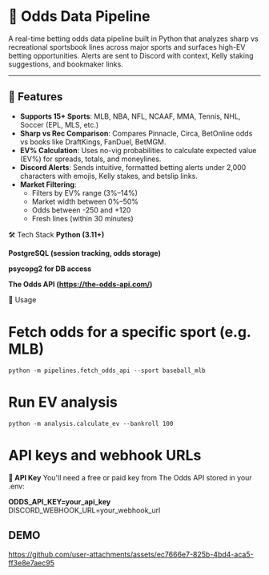 # 🧠 Odds Data Pipeline

A real-time betting odds data pipeline built in Python that analyzes sharp vs recreational sportsbook lines across major sports and surfaces high-EV betting opportunities. Alerts are sent to Discord with context, Kelly staking suggestions, and bookmaker links.

---

## 🚀 Features

- **Supports 15+ Sports**: MLB, NBA, NFL, NCAAF, MMA, Tennis, NHL, Soccer (EPL, MLS, etc.)
- **Sharp vs Rec Comparison**: Compares Pinnacle, Circa, BetOnline odds vs books like DraftKings, FanDuel, BetMGM.
- **EV% Calculation**: Uses no-vig probabilities to calculate expected value (EV%) for spreads, totals, and moneylines.
- **Discord Alerts**: Sends intuitive, formatted betting alerts under 2,000 characters with emojis, Kelly stakes, and betslip links.
- **Market Filtering**:
  - Filters by EV% range (3%–14%)
  - Market width between 0%–50%
  - Odds between -250 and +120
  - Fresh lines (within 30 minutes)


 🛠️ Tech Stack
**Python (3.11+)**

**PostgreSQL (session tracking, odds storage)**

**psycopg2 for DB access**

**The Odds API (https://the-odds-api.com/)**

🧰 Usage
# Fetch odds for a specific sport (e.g. MLB)
```
python -m pipelines.fetch_odds_api --sport baseball_mlb
```
# Run EV analysis
```
python -m analysis.calculate_ev --bankroll 100
```
# API keys and webhook URLs
**🔐 API Key**
You'll need a free or paid key from The Odds API stored in your .env:

**ODDS_API_KEY=your_api_key**
DISCORD_WEBHOOK_URL=your_webhook_url


## DEMO

https://github.com/user-attachments/assets/ec7666e7-825b-4bd4-aca5-ff3e8e7aec95



